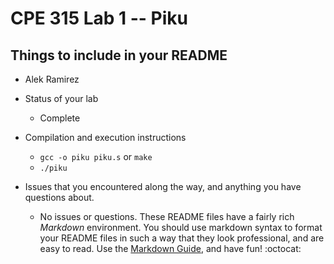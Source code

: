 # CPE 315 Lab 1 -- Piku

## Things to include in your README

* Alek Ramirez
* Status of your lab
  * Complete

* Compilation and execution instructions
  * `gcc -o piku piku.s` or `make`
  * `./piku`
* Issues that you encountered along the way, and anything you have questions about.
  * No issues or questions.
These README files have a fairly rich _Markdown_ environment. You should use
markdown syntax to format your README files in such a way that they look
professional, and are easy to read. Use the 
[Markdown Guide](https://guides.github.com/features/mastering-markdown/), and
have fun! :octocat:

